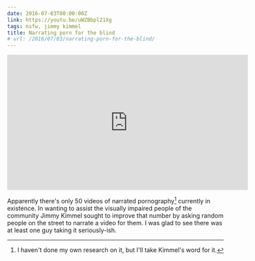 ```yaml
---
date: 2016-07-03T00:00:00Z
link: https://youtu.be/uWZBbpl21Xg
tags: nsfw, jimmy kimmel
title: Narrating porn for the blind
# url: /2016/07/03/narrating-porn-for-the-blind/
---
```


<div class="video">

<iframe width="560" height="315" src="https://www.youtube.com/embed/uWZBbpl21Xg" frameborder="0" allowfullscreen></iframe>

</div>

Apparently there's only 50 videos of narrated pornography[^1] currently in existence. In wanting to assist the visually impaired people of the community Jimmy Kimmel sought to improve that number by asking random people on the street to narrate a video for them. I was glad to see there was at least one guy taking it seriously-ish.


[^1]: I haven't done my own research on it, but I'll take Kimmel's word for it.